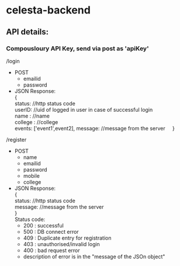 # celesta-backend
## API details:  
### Compousloury API Key, send via post as 'apiKey'
/login   
* POST  
  *  emailid   
  *  password   
* JSON Response:  
{   
  status: //http status code   
  userID: //uid of logged in user in case of successful login    
  name : //name   
  college : //college   
  events: ['event1',event2],
  message: //message from the server    
}   
  
/register
* POST  
  *  name   
  *  emailid   
  *  password   
  *  mobile
  *  college
* JSON Response:  
{   
  status: //http status code   
  message: //message from the server    
}   
Status code:  
  * 200 : successful   
  * 500 : DB connect error   
  * 409 : Duplicate entry for registration
  * 403 : unauthorised/invalid login   
  * 400 : bad request error   
  * description of error is in the "message of the JSOn object"  
  
